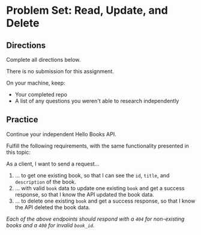 # Problem Set: Read, Update, and Delete

## Directions

Complete all directions below.

There is no submission for this assignment.

On your machine, keep:

- Your completed repo
- A list of any questions you weren't able to research independently

## Practice

Continue your independent Hello Books API.

Fulfill the following requirements, with the same functionality presented in this topic:

As a client, I want to send a request...

1. ... to get one existing book, so that I can see the `id`, `title`, and `description` of the book.
1. ... with valid `book` data to update one existing `book` and get a success response, so that I know the API updated the book data.
1. ... to delete one existing `book` and get a success response, so that I know the API deleted the book data.

*Each of the above endpoints should respond with a `404` for non-existing books and a `400` for invalid `book_id`.*